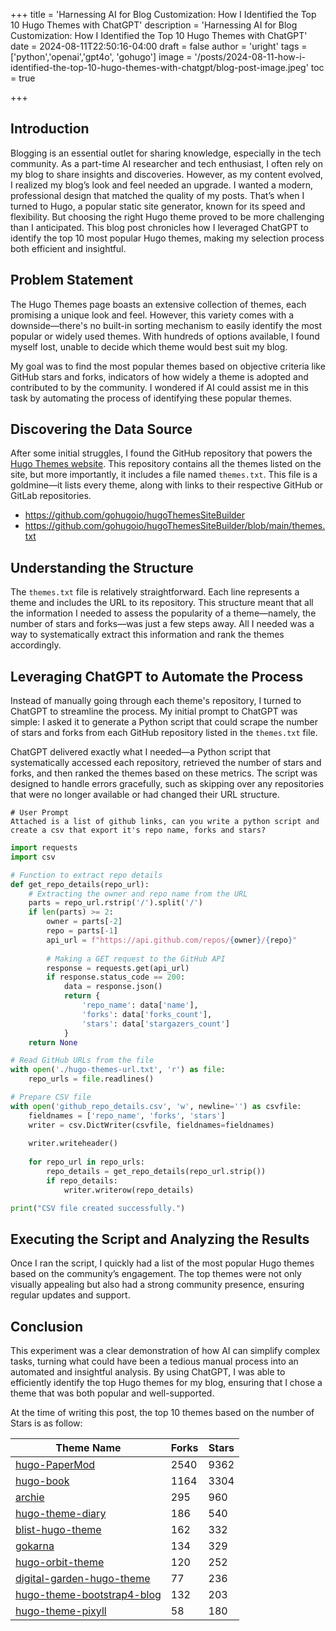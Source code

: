 +++
title = 'Harnessing AI for Blog Customization: How I Identified the Top 10 Hugo Themes with ChatGPT'
description = 'Harnessing AI for Blog Customization: How I Identified the Top 10 Hugo Themes with ChatGPT'
date = 2024-08-11T22:50:16-04:00
draft = false
author = 'uright'
tags = ['python','openai','gpt4o', 'gohugo']
image = '/posts/2024-08-11-how-i-identified-the-top-10-hugo-themes-with-chatgpt/blog-post-image.jpeg'
toc = true

+++

## Introduction
Blogging is an essential outlet for sharing knowledge, especially in the tech community. As a part-time AI researcher and tech enthusiast, I often rely on my blog to share insights and discoveries. However, as my content evolved, I realized my blog’s look and feel needed an upgrade. I wanted a modern, professional design that matched the quality of my posts. That’s when I turned to Hugo, a popular static site generator, known for its speed and flexibility. But choosing the right Hugo theme proved to be more challenging than I anticipated. This blog post chronicles how I leveraged ChatGPT to identify the top 10 most popular Hugo themes, making my selection process both efficient and insightful.

## Problem Statement
The Hugo Themes page boasts an extensive collection of themes, each promising a unique look and feel. However, this variety comes with a downside—there's no built-in sorting mechanism to easily identify the most popular or widely used themes. With hundreds of options available, I found myself lost, unable to decide which theme would best suit my blog.

My goal was to find the most popular themes based on objective criteria like GitHub stars and forks, indicators of how widely a theme is adopted and contributed to by the community. I wondered if AI could assist me in this task by automating the process of identifying these popular themes.

## Discovering the Data Source
After some initial struggles, I found the GitHub repository that powers the [Hugo Themes website](https://themes.gohugo.io/). This repository contains all the themes listed on the site, but more importantly, it includes a file named `themes.txt`. This file is a goldmine—it lists every theme, along with links to their respective GitHub or GitLab repositories.

* https://github.com/gohugoio/hugoThemesSiteBuilder
* https://github.com/gohugoio/hugoThemesSiteBuilder/blob/main/themes.txt

## Understanding the Structure
The `themes.txt` file is relatively straightforward. Each line represents a theme and includes the URL to its repository. This structure meant that all the information I needed to assess the popularity of a theme—namely, the number of stars and forks—was just a few steps away. All I needed was a way to systematically extract this information and rank the themes accordingly.

## Leveraging ChatGPT to Automate the Process
Instead of manually going through each theme's repository, I turned to ChatGPT to streamline the process. My initial prompt to ChatGPT was simple: I asked it to generate a Python script that could scrape the number of stars and forks from each GitHub repository listed in the `themes.txt` file. 

ChatGPT delivered exactly what I needed—a Python script that systematically accessed each repository, retrieved the number of stars and forks, and then ranked the themes based on these metrics. The script was designed to handle errors gracefully, such as skipping over any repositories that were no longer available or had changed their URL structure.

```text
# User Prompt
Attached is a list of github links, can you write a python script and create a csv that export it's repo name, forks and stars?
```

```python
import requests
import csv

# Function to extract repo details
def get_repo_details(repo_url):
    # Extracting the owner and repo name from the URL
    parts = repo_url.rstrip('/').split('/')
    if len(parts) >= 2:
        owner = parts[-2]
        repo = parts[-1]
        api_url = f"https://api.github.com/repos/{owner}/{repo}"
        
        # Making a GET request to the GitHub API
        response = requests.get(api_url)
        if response.status_code == 200:
            data = response.json()
            return {
                'repo_name': data['name'],
                'forks': data['forks_count'],
                'stars': data['stargazers_count']
            }
    return None

# Read GitHub URLs from the file
with open('./hugo-themes-url.txt', 'r') as file:
    repo_urls = file.readlines()

# Prepare CSV file
with open('github_repo_details.csv', 'w', newline='') as csvfile:
    fieldnames = ['repo_name', 'forks', 'stars']
    writer = csv.DictWriter(csvfile, fieldnames=fieldnames)
    
    writer.writeheader()
    
    for repo_url in repo_urls:
        repo_details = get_repo_details(repo_url.strip())
        if repo_details:
            writer.writerow(repo_details)

print("CSV file created successfully.")
```

## Executing the Script and Analyzing the Results
Once I ran the script, I quickly had a list of the most popular Hugo themes based on the community’s engagement. The top themes were not only visually appealing but also had a strong community presence, ensuring regular updates and support.

## Conclusion
This experiment was a clear demonstration of how AI can simplify complex tasks, turning what could have been a tedious manual process into an automated and insightful analysis. By using ChatGPT, I was able to efficiently identify the top Hugo themes for my blog, ensuring that I chose a theme that was both popular and well-supported.

At the time of writing this post, the top 10 themes based on the number of Stars is as follow:

| Theme Name                                                   | Forks | Stars |
| ------------------------------------------------------------ | ----- | ----- |
| [hugo-PaperMod](https://github.com/adityatelange/hugo-PaperMod) | 2540  | 9362  |
| [hugo-book](https://github.com/alex-shpak/hugo-book)         | 1164  | 3304  |
| [archie](https://github.com/athul/archie)                    | 295   | 960   |
| [hugo-theme-diary](https://github.com/AmazingRise/hugo-theme-diary) | 186   | 540   |
| [blist-hugo-theme](https://github.com/apvarun/blist-hugo-theme) | 162   | 332   |
| [gokarna](https://github.com/526avijitgupta/gokarna)         | 134   | 329   |
| [hugo-orbit-theme](https://github.com/aerohub/hugo-orbit-theme) | 120   | 252   |
| [digital-garden-hugo-theme](https://github.com/apvarun/digital-garden-hugo-theme) | 77    | 236   |
| [hugo-theme-bootstrap4-blog](https://github.com/alanorth/hugo-theme-bootstrap4-blog) | 132   | 203   |
| [hugo-theme-pixyll](https://github.com/azmelanar/hugo-theme-pixyll) | 58    | 180   |
